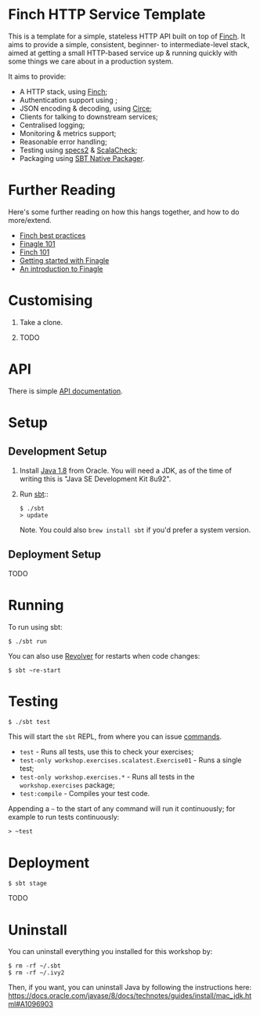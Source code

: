# Finch HTTP Service Template

This is a template for a simple, stateless HTTP API built on top of [Finch](https://github.com/finagle/finch). It
aims to provide a simple, consistent, beginner- to intermediate-level stack, aimed at getting a small HTTP-based
service up & running quickly with some things we care about in a production system.

It aims to provide:

* A HTTP stack, using [Finch](https://github.com/finagle/finch);
* Authentication support using ;
* JSON encoding & decoding, using [Circe](https://github.com/travisbrown/circe);
* Clients for talking to downstream services;
* Centralised logging;
* Monitoring & metrics support;
* Reasonable error handling;
* Testing using [specs2](https://etorreborre.github.io/specs2/) & [ScalaCheck](https://www.scalacheck.org);
* Packaging using [SBT Native Packager](https://github.com/sbt/sbt-native-packager).

# Further Reading

Here's some further reading on how this hangs together, and how to do more/extend.

* [Finch best practices](https://github.com/finagle/finch/blob/master/docs/best-practices.md)
* [Finagle 101](http://vkostyukov.net/posts/finagle-101/)
* [Finch 101](http://vkostyukov.ru/slides/finch-101/)
* [Getting started with Finagle](http://andrew-jones.com/blog/getting-started-with-finagle/)
* [An introduction to Finagle](http://twitter.github.io/scala_school/finagle.html)

# Customising

1. Take a clone.

1. TODO

# API

There is simple [API documentation](API.md).

# Setup

## Development Setup

1. Install [Java 1.8](http://www.oracle.com/technetwork/java/javase/downloads/jdk8-downloads-2133151.html) from Oracle. You will need a JDK, as of the time of writing this is "Java SE Development Kit 8u92".

1. Run [sbt](http://www.scala-sbt.org/release/docs/Getting-Started/Setup.html)::

    ```
    $ ./sbt
    > update
    ```

    Note. You could also `brew install sbt` if you'd prefer a system version.

## Deployment Setup

TODO

# Running

To run using sbt:

```
$ ./sbt run
```

You can also use [Revolver](https://github.com/spray/sbt-revolver) for restarts when code changes:

```
$ sbt ~re-start
```

# Testing

```
$ ./sbt test
```

This will start the `sbt` REPL, from where you can issue [commands](http://www.scala-sbt.org/0.13/docs/Running.html#Common+commands).

* `test` - Runs all tests, use this to check your exercises;
* `test-only workshop.exercises.scalatest.Exercise01` - Runs a single test;
* `test-only workshop.exercises.*` - Runs all tests in the `workshop.exercises` package;
* `test:compile` - Compiles your test code.

Appending a `~` to the start of any command will run it continuously; for example to run tests continuously:

```
> ~test
```

# Deployment

```
$ sbt stage
```

TODO

# Uninstall

You can uninstall everything you installed for this workshop by:

```
$ rm -rf ~/.sbt
$ rm -rf ~/.ivy2
```

Then, if you want, you can uninstall Java by following the instructions here: https://docs.oracle.com/javase/8/docs/technotes/guides/install/mac_jdk.html#A1096903
